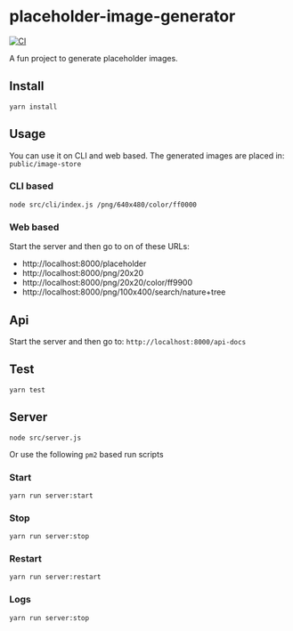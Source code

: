 # placeholder-image-generator

[![CI](https://github.com/tonitone/placeholder-image-generator/actions/workflows/yarn-action.yml/badge.svg)](https://github.com/tonitone/placeholder-image-generator/actions/workflows/yarn-action.yml)

A fun project to generate placeholder images.

## Install
`yarn install`

## Usage
You can use it on CLI and web based.
The generated images are placed in:
`public/image-store`

### CLI based
`node src/cli/index.js /png/640x480/color/ff0000`

### Web based
Start the server and then go to on of these URLs:
- http://localhost:8000/placeholder
- http://localhost:8000/png/20x20
- http://localhost:8000/png/20x20/color/ff9900
- http://localhost:8000/png/100x400/search/nature+tree

## Api
Start the server and then go to:
`http://localhost:8000/api-docs`

## Test
`yarn test`

## Server
`node src/server.js`

Or use the following `pm2` based run scripts

### Start
`yarn run server:start`

### Stop 
`yarn run server:stop`

### Restart 
`yarn run server:restart`

### Logs 
`yarn run server:stop`
